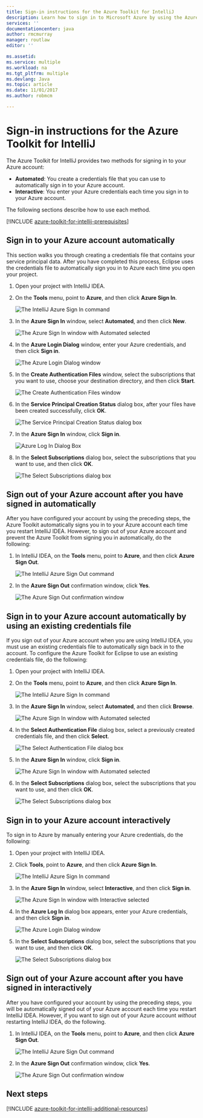 ```yaml
---
title: Sign-in instructions for the Azure Toolkit for IntelliJ
description: Learn how to sign in to Microsoft Azure by using the Azure Toolkit for IntelliJ.
services: ''
documentationcenter: java
author: rmcmurray
manager: routlaw
editor: ''

ms.assetid: 
ms.service: multiple
ms.workload: na
ms.tgt_pltfrm: multiple
ms.devlang: Java
ms.topic: article
ms.date: 11/01/2017
ms.author: robmcm

---
```


# Sign-in instructions for the Azure Toolkit for IntelliJ

The Azure Toolkit for IntelliJ provides two methods for signing in to your Azure account:

  * **Automated**: You create a credentials file that you can use to automatically sign in to your Azure account.
  * **Interactive**: You enter your Azure credentials each time you sign in to your Azure account.

The following sections describe how to use each method.

[!INCLUDE [azure-toolkit-for-intellij-prerequisites](../includes/azure-toolkit-for-intellij-prerequisites.md)]

## Sign in to your Azure account automatically

This section walks you through creating a credentials file that contains your service principal data. After you have completed this process, Eclipse uses the credentials file to automatically sign you in to Azure each time you open your project.

1. Open your project with IntelliJ IDEA.

1. On the **Tools** menu, point to **Azure**, and then click **Azure Sign In**.

   ![The IntelliJ Azure Sign In command][A01]

1. In the **Azure Sign In** window, select **Automated**, and then click **New**.

   ![The Azure Sign In window with Automated selected][A02]

1. In the **Azure Login Dialog** window, enter your Azure credentials, and then click **Sign in**.

   ![The Azure Login Dialog window][A03]

1. In the **Create Authentication Files** window, select the subscriptions that you want to use, choose your destination directory, and then click **Start**.

   ![The Create Authentication Files window][A04]

1. In the **Service Principal Creation Status** dialog box, after your files have been created successfully, click **OK**.

   ![The Service Principal Creation Status dialog box][A05]

1. In the **Azure Sign In** window, click **Sign in**.

   ![Azure Log In Dialog Box][A06]

1. In the **Select Subscriptions** dialog box, select the subscriptions that you want to use, and then click **OK**.

   ![The Select Subscriptions dialog box][A07]

## Sign out of your Azure account after you have signed in automatically

After you have configured your account by using the preceding steps, the Azure Toolkit automatically signs you in to your Azure account each time you restart IntelliJ IDEA. However, to sign out of your Azure account and prevent the Azure Toolkit from signing you in automatically, do the following:

1. In IntelliJ IDEA, on the **Tools** menu, point to **Azure**, and then click **Azure Sign Out**.

   ![The IntelliJ Azure Sign Out command][L01]

1. In the **Azure Sign Out** confirmation window, click **Yes**.

   ![The Azure Sign Out confirmation window][L03]

## Sign in to your Azure account automatically by using an existing credentials file

If you sign out of your Azure account when you are using IntelliJ IDEA, you must use an existing credentials file to automatically sign back in to the account. To configure the Azure Toolkit for Eclipse to use an existing credentials file, do the following:

1. Open your project with IntelliJ IDEA.

1. On the **Tools** menu, point to **Azure**, and then click **Azure Sign In**.

   ![The IntelliJ Azure Sign In command][A01]

1. In the **Azure Sign In** window, select **Automated**, and then click **Browse**.

   ![The Azure Sign In window with Automated selected][A02]

1. In the **Select Authentication File** dialog box, select a previously created credentials file, and then click **Select**.

   ![The Select Authentication File dialog box][A08]

1. In the **Azure Sign In** window, click **Sign in**.

   ![The Azure Sign In window with Automated selected][A06]

1. In the **Select Subscriptions** dialog box, select the subscriptions that you want to use, and then click **OK**.

   ![The Select Subscriptions dialog box][A07]

## Sign in to your Azure account interactively

To sign in to Azure by manually entering your Azure credentials, do the following:

1. Open your project with IntelliJ IDEA.

1. Click **Tools**, point to **Azure**, and then click **Azure Sign In**.

   ![The IntelliJ Azure Sign In command][I01]

1. In the **Azure Sign In** window, select **Interactive**, and then click **Sign in**.

   ![The Azure Sign In window with Interactive selected][I02]

1. In the **Azure Log In** dialog box appears, enter your Azure credentials, and then click **Sign in**.

   ![The Azure Login Dialog window][I03]

1. In the **Select Subscriptions** dialog box, select the subscriptions that you want to use, and then click **OK**.

   ![The Select Subscriptions dialog box][I04]

## Sign out of your Azure account after you have signed in interactively

After you have configured your account by using the preceding steps, you will be automatically signed out of your Azure account each time you restart IntelliJ IDEA. However, if you want to sign out of your Azure account *without* restarting IntelliJ IDEA, do the following.

1. In IntelliJ IDEA, on the **Tools** menu, point to **Azure**, and then click **Azure Sign Out**.

   ![The IntelliJ Azure Sign Out command][L01]

1. In the **Azure Sign Out** confirmation window, click **Yes**.

   ![The Azure Sign Out confirmation window][L02]

## Next steps

[!INCLUDE [azure-toolkit-for-intellij-additional-resources](../includes/azure-toolkit-for-intellij-additional-resources.md)]

<!-- URL List -->

<!-- IMG List -->

[I01]: media/azure-toolkit-for-intellij-sign-in-instructions/I01.png
[I02]: media/azure-toolkit-for-intellij-sign-in-instructions/I02.png
[I03]: media/azure-toolkit-for-intellij-sign-in-instructions/I03.png
[I04]: media/azure-toolkit-for-intellij-sign-in-instructions/I04.png

[A01]: media/azure-toolkit-for-intellij-sign-in-instructions/A01.png
[A02]: media/azure-toolkit-for-intellij-sign-in-instructions/A02.png
[A03]: media/azure-toolkit-for-intellij-sign-in-instructions/A03.png
[A04]: media/azure-toolkit-for-intellij-sign-in-instructions/A04.png
[A05]: media/azure-toolkit-for-intellij-sign-in-instructions/A05.png
[A06]: media/azure-toolkit-for-intellij-sign-in-instructions/A06.png
[A07]: media/azure-toolkit-for-intellij-sign-in-instructions/A07.png
[A08]: media/azure-toolkit-for-intellij-sign-in-instructions/A08.png

[L01]: media/azure-toolkit-for-intellij-sign-in-instructions/L01.png
[L02]: media/azure-toolkit-for-intellij-sign-in-instructions/L02.png
[L03]: media/azure-toolkit-for-intellij-sign-in-instructions/L03.png
